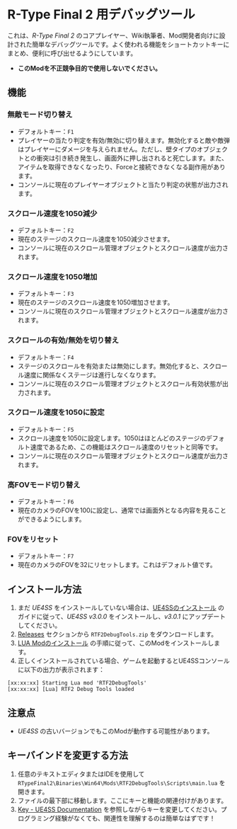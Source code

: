 # R-Type Final 2 用デバッグツール
これは、*R-Type Final 2* のコアプレイヤー、Wiki執筆者、Mod開発者向けに設計された簡単なデバッグツールです。よく使われる機能をショートカットキーにまとめ、便利に呼び出せるようにしています。  
- **このModを不正競争目的で使用しないでください。**

## 機能
### 無敵モード切り替え
- デフォルトキー：`F1`
- プレイヤーの当たり判定を有効/無効に切り替えます。無効化すると敵や敵弾はプレイヤーにダメージを与えられません。ただし、壁タイプのオブジェクトとの衝突は引き続き発生し、画面外に押し出されると死亡します。また、アイテムを取得できなくなったり、Forceと接続できなくなる副作用があります。
- コンソールに現在のプレイヤーオブジェクトと当たり判定の状態が出力されます。

### スクロール速度を1050減少
- デフォルトキー：`F2`
- 現在のステージのスクロール速度を1050減少させます。
- コンソールに現在のスクロール管理オブジェクトとスクロール速度が出力されます。

### スクロール速度を1050増加
- デフォルトキー：`F3`
- 現在のステージのスクロール速度を1050増加させます。
- コンソールに現在のスクロール管理オブジェクトとスクロール速度が出力されます。

### スクロールの有効/無効を切り替え
- デフォルトキー：`F4`
- ステージのスクロールを有効または無効にします。無効化すると、スクロール速度に関係なくステージは進行しなくなります。
- コンソールに現在のスクロール管理オブジェクトとスクロール有効状態が出力されます。

### スクロール速度を1050に設定
- デフォルトキー：`F5`
- スクロール速度を1050に設定します。1050はほとんどのステージのデフォルト速度であるため、この機能はスクロール速度のリセットと同等です。
- コンソールに現在のスクロール管理オブジェクトとスクロール速度が出力されます。

### 高FOVモード切り替え
- デフォルトキー：`F6`
- 現在のカメラのFOVを100に設定し、通常では画面外となる内容を見ることができるようにします。

### FOVをリセット
- デフォルトキー：`F7`
- 現在のカメラのFOVを32にリセットします。これはデフォルト値です。

## インストール方法
1. まだ *UE4SS* をインストールしていない場合は、[UE4SSのインストール](https://github.com/BLACKujira/RTF2ModdingGuide/blob/master/Chapter1_TheBasics/jp/InstallingUE4SS.md) のガイドに従って、*UE4SS v3.0.0* をインストールし、*v3.0.1* にアップデートしてください。
2. [Releases](https://github.com/BLACKujira/RTF2ModdingGuide/releases) セクションから `RTF2DebugTools.zip` をダウンロードします。
3. [LUA Modのインストール](https://github.com/BLACKujira/RTF2ModdingGuide/blob/master/Chapter1_TheBasics/jp/InstallingLUAMod.md) の手順に従って、このModをインストールします。
4. 正しくインストールされている場合、ゲームを起動するとUE4SSコンソールに以下の出力が表示されます：
```
[xx:xx:xx] Starting Lua mod 'RTF2DebugTools'
[xx:xx:xx] [Lua] RTF2 Debug Tools loaded
```

## 注意点
- *UE4SS* の古いバージョンでもこのModが動作する可能性があります。

## キーバインドを変更する方法
1. 任意のテキストエディタまたはIDEを使用して `RTypeFinal2\Binaries\Win64\Mods\RTF2DebugTools\Scripts\main.lua` を開きます。
2. ファイルの最下部に移動します。ここにキーと機能の関連付けがあります。
3. [Key - UE4SS Documentation](https://docs.ue4ss.com/dev/lua-api/table-definitions/key.html) を参照しながらキーを変更してください。プログラミング経験がなくても、関連性を理解するのは簡単なはずです！